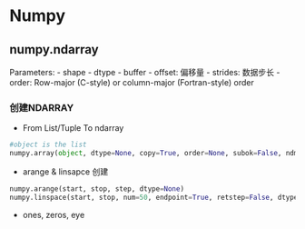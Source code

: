 # Numpy

## numpy.ndarray

Parameters:
    - shape
    - dtype
    - buffer
    - offset: 偏移量
    - strides: 数据步长
    - order:  Row-major (C-style) or column-major (Fortran-style) order
    
### 创建NDARRAY

- From List/Tuple To ndarray


```py
#object is the list
numpy.array(object, dtype=None, copy=True, order=None, subok=False, ndmin=0)
```


- arange & linsapce 创建

```py
numpy.arange(start, stop, step, dtype=None)
numpy.linspace(start, stop, num=50, endpoint=True, retstep=False, dtype=None)
```


- ones, zeros, eye
```py

```